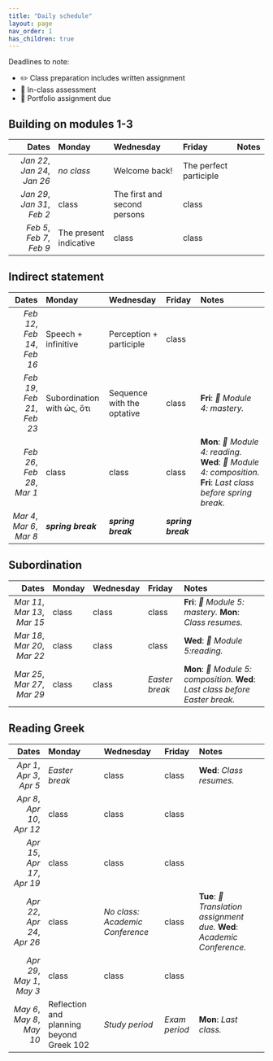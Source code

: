 ```yaml
---
title: "Daily schedule"
layout: page
nav_order: 1
has_children: true
---
```



Deadlines to note:


- ✏️ Class preparation includes written assignment
- 🔬 In-class assessment
- 📜  Portfolio assignment due





## Building on modules 1-3

| Dates | Monday | Wednesday | Friday | Notes |
| ---: | :--- | :--- | :--- | :--- |
| *Jan 22*, *Jan 24*, *Jan 26* | *no class* | Welcome back! | The perfect participle |  |
| *Jan 29*, *Jan 31*, *Feb 2* | class | The first and second persons | class |  |
| *Feb 5*, *Feb 7*, *Feb 9* | The present indicative | class | class |  |

## Indirect statement

| Dates | Monday | Wednesday | Friday | Notes |
| ---: | :--- | :--- | :--- | :--- |
| *Feb 12*, *Feb 14*, *Feb 16* | Speech + infinitive | Perception + participle | class |  |
| *Feb 19*, *Feb 21*, *Feb 23* | Subordination with ὡς, ὅτι  | Sequence with the optative | class | **Fri**: *📜 Module 4: mastery.* |
| *Feb 26*, *Feb 28*, *Mar 1* | class | class | class | **Mon**: *📜 Module 4: reading.* **Wed**: *📜 Module 4: composition.* **Fri**: *Last class before spring break.* |
| *Mar 4*, *Mar 6*, *Mar 8* | ***spring break*** | ***spring break*** | ***spring break*** |  |

## Subordination

| Dates | Monday | Wednesday | Friday | Notes |
| ---: | :--- | :--- | :--- | :--- |
| *Mar 11*, *Mar 13*, *Mar 15* | class | class | class | **Fri**: *📜 Module 5: mastery.* **Mon**: *Class resumes.* |
| *Mar 18*, *Mar 20*, *Mar 22* | class | class | class | **Wed**: *📜 Module 5:reading.* |
| *Mar 25*, *Mar 27*, *Mar 29* | class | class | *Easter break* | **Mon**: *📜 Module 5: composition.* **Wed**: *Last class before Easter break.* |

## Reading Greek

| Dates | Monday | Wednesday | Friday | Notes |
| ---: | :--- | :--- | :--- | :--- |
| *Apr 1*, *Apr 3*, *Apr 5* | *Easter break* | class | class | **Wed**: *Class resumes.* |
| *Apr 8*, *Apr 10*, *Apr 12* | class | class | class |  |
| *Apr 15*, *Apr 17*, *Apr 19* | class | class | class |  |
| *Apr 22*, *Apr 24*, *Apr 26* | class | *No class: Academic Conference* | class | **Tue**: *📜 Translation assignment due.* **Wed**: *Academic Conference.* |
| *Apr 29*, *May 1*, *May 3* | class | class | class |  |
| *May 6*, *May 8*, *May 10* | Reflection and planning beyond Greek 102 | *Study period* | *Exam period* | **Mon**: *Last class.* |
